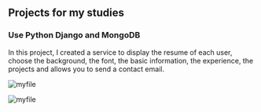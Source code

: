 ## Projects for my studies

### Use Python Django and MongoDB

In this project, I created a service to display the resume of each user, choose the background, the font, the basic information, the experience, the projects and allows you to send a contact email.

![myfile](https://github.com/dum4r/StudyDjangoMongo/README/img.png)

![myfile](https://github.com/dum4r/StudyDjangoMongo/README/gif.gif)
